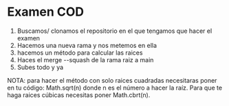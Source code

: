  # Examen COD 

 1. Buscamos/ clonamos el repositorio en el que tengamos que hacer el examen
 2. Hacemos una nueva rama y nos metemos en ella 
 3. hacemos un método para calcular las raices 
 4. Haces el merge --squash de la rama raiz a main 
 5. Subes todo y ya

NOTA: para hacer el método con solo raices cuadradas necesitaras poner en tu código:
Math.sqrt(n) donde n es el número a hacer la raíz. Para que te haga raices cúbicas necesitas poner Math.cbrt(n).
